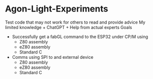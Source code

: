 # Agon-Light-Experiments
Test code that may not work for others to read and provide advice
My limited knowledge + ChatGPT + Help from actual experts
Goals
- Successfully get a fabGL command to the ESP32 under CP/M using
  - Z80 assembly
  - eZ80 assembly
  - Standard C
- Comms using SPI to and external device
  - Z80 assembly
  - eZ80 assembly
  - Standard C
